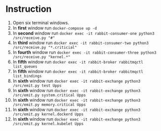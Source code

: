 # Instruction

1) Open six terminal windows.
2) In **first** window run `docker-compose up -d`
5) In **second** window run `docker exec -it rabbit-consumer-one python3 /src/receive.py "#"`
6) In **third** window run `docker exec -it rabbit-consumer-two python3 /src/receive.py "*.criticial"`
6) In **fourth** window run `docker exec -it rabbit-consumer-three python3 /src/receive.py "kernel.*"`
4) In **fifth** window run `docker exec -it rabbit-broker rabbitmqctl list_queues`
4) In **fifth** window run `docker exec -it rabbit-broker rabbitmqctl list_bindings`
3) In **sixth** window run `docker exec -it rabbit-exchange python3 /src/emit.py test Upps`
3) In **sixth** window run `docker exec -it rabbit-exchange python3 /src/emit.py system.critical Upps`
3) In **sixth** window run `docker exec -it rabbit-exchange python3 /src/emit.py memory.critical Upps`
3) In **sixth** window run `docker exec -it rabbit-exchange python3 /src/emit.py kernel.dockerd Upps`
3) In **sixth** window run `docker exec -it rabbit-exchange python3 /src/emit.py kernel.kubelet Upps`
